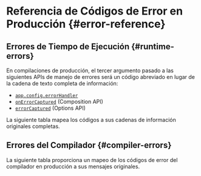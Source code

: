 <script setup>
import { ref, onMounted } from 'vue'
import { data } from './errors.data.ts'
import ErrorsTable from './ErrorsTable.vue'

const highlight = ref()
onMounted(() => {
  highlight.value = location.hash.slice(1)
})
</script>

# Referencia de Códigos de Error en Producción {#error-reference}

## Errores de Tiempo de Ejecución {#runtime-errors}

En compilaciones de producción, el tercer argumento pasado a las siguientes APIs de manejo de errores será un código abreviado en lugar de la cadena de texto completa de información:

- [`app.config.errorHandler`](/api/application#app-config-errorhandler)
- [`onErrorCaptured`](/api/composition-api-lifecycle#onerrorcaptured) (Composition API)
- [`errorCaptured`](/api/options-lifecycle#errorcaptured) (Options API)

La siguiente tabla mapea los códigos a sus cadenas de información originales completas.

<ErrorsTable kind="runtime" :errors="data.runtime" :highlight="highlight" />

## Errores del Compilador {#compiler-errors}

La siguiente tabla proporciona un mapeo de los códigos de error del compilador en producción a sus mensajes originales.

<ErrorsTable kind="compiler" :errors="data.compiler" :highlight="highlight" />
